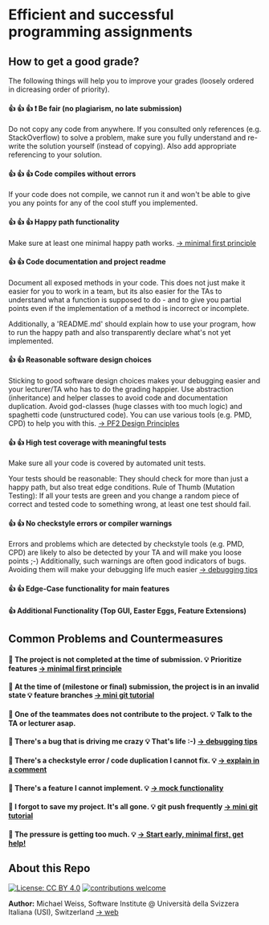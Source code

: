 
# Efficient and successful programming assignments

## How to get a good grade?
The following things will help you to improve your grades (loosely ordered in dicreasing order of priority).

#### :+1: :+1: :+1: :exclamation: Be fair (no plagiarism, no late submission) 
Do not copy any code from anywhere. 
If you consulted only references (e.g. StackOverflow) to solve a problem, make sure you fully understand and re-write the solution
yourself (instead of copying). Also add appropriate referencing to your solution.

#### :+1: :+1: :+1: Code compiles without errors
If your code does not compile, we cannot run it and won't be able to give you any points for any of the cool stuff you implemented.

#### :+1: :+1: :+1: Happy path functionality
Make sure at least one minimal happy path works. [-> minimal first principle](./mini_sections/minimal_first)

#### :+1: :+1: Code documentation and project readme
Document all exposed methods in your code. 
This does not just make it easier for you to work in a team, but its also easier for the TAs to 
understand what a function is supposed to do - and to give you partial points 
even if the implementation of a method is incorrect or incomplete.

Additionally, a 'README.md' should explain how to use your program, how to run the happy path
and also transparently declare what's not yet implemented. 

#### :+1: :+1: Reasonable software design choices
Sticking to good software design choices makes your debugging easier and your lecturer/TA who has to do the grading 
happier. 
Use abstraction (inheritance) and helper classes to avoid code and documentation duplication.
Avoid god-classes (huge classes with too much logic) and spaghetti code (unstructured code).
You can use various tools (e.g. PMD, CPD) to help you with this. [-> PF2 Design Principles](./pf2_specific/good_practice)

#### :+1: :+1: High test coverage with meaningful tests
Make sure all your code is covered by automated unit tests. 

Your tests should be reasonable: They should check for more than just a happy path, but also treat edge conditions.
Rule of Thumb (Mutation Testing): If all your tests are green and you change a random piece of correct and tested code to something wrong, 
at least one test should fail.

#### :+1: :+1: No checkstyle errors or compiler warnings
Errors and problems which are detected by checkstyle tools (e.g. PMD, CPD) are likely to also be detected by your TA 
and will make you loose points ;-) 
Additionally, such warnings are often good indicators of bugs. 
Avoiding them will make your debugging life much easier [-> debugging tips](./mini_sections/debugging_starter.md)

#### :+1: :+1: Edge-Case functionality for main features


#### :+1: Additional Functionality (Top GUI, Easter Eggs, Feature Extensions)



## Common Problems and Countermeasures

#### :hankey: The project is not completed at the time of submission. :bulb: Prioritize features [-> minimal first principle](./minimal_first)

#### :hankey: At the time of (milestone or final) submission, the project is in an invalid state :bulb: feature branches  [ -> mini git tutorial](./mini_sections/simple_git.md) 

#### :hankey: One of the teammates does not contribute to the project. :bulb: Talk to the TA or lecturer asap.

#### :hankey: There's a bug that is driving me crazy :bulb: That's life :-) [-> debugging tips](./mini_sections/debugging_starter.md)

#### :hankey: There's a checkstyle error / code duplication I cannot fix. :bulb: [-> explain in a comment](./mini_sections/explanantion_comments.md)
 
#### :hankey: There's a feature I cannot implement. :bulb: [-> mock functionality](./mini_sections/mocking.md)

#### :hankey: I forgot to save my project. It's all gone. :bulb: git push frequently [-> mini git tutorial](./mini_sections/simple_git.md)

#### :hankey: The pressure is getting too much. :bulb: [-> Start early, minimal first, get help!](./mini_sections/stress.md)




## About this Repo
[![License: CC BY 4.0](https://img.shields.io/badge/License-CC%20BY%204.0-lightgrey.svg)](https://creativecommons.org/licenses/by/4.0/)
[![contributions welcome](https://img.shields.io/badge/contributions-welcome-brightgreen.svg?style=flat)](https://github.com/dwyl/esta/issues)
<!-- TODO RE-ENABLE
[![HitCount](http://hits.dwyl.com/{MiWeiss}/{Project-Tips}.svg)](http://hits.dwyl.com/MiWeiss/Project-Tips)
-->

**Author:** Michael Weiss, Software Institute @ Università della Svizzera Italiana (USI), Switzerland [ -> web](https://mweiss.ch)


